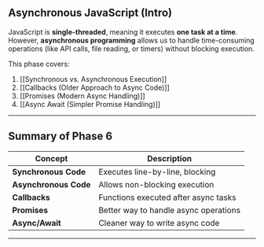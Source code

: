 ## Asynchronous JavaScript (Intro)

JavaScript is **single-threaded**, meaning it executes **one task at a time**. However, **asynchronous programming** allows us to handle time-consuming operations (like API calls, file reading, or timers) without blocking execution.

This phase covers:
1. [[Synchronous vs. Asynchronous Execution]]
2. [[Callbacks (Older Approach to Async Code)]]
3. [[Promises (Modern Async Handling)]]
4. [[Async Await (Simpler Promise Handling)]]

---
## Summary of Phase 6

|Concept|Description|
|---|---|
|**Synchronous Code**|Executes line-by-line, blocking|
|**Asynchronous Code**|Allows non-blocking execution|
|**Callbacks**|Functions executed after async tasks|
|**Promises**|Better way to handle async operations|
|**Async/Await**|Cleaner way to write async code|

---

